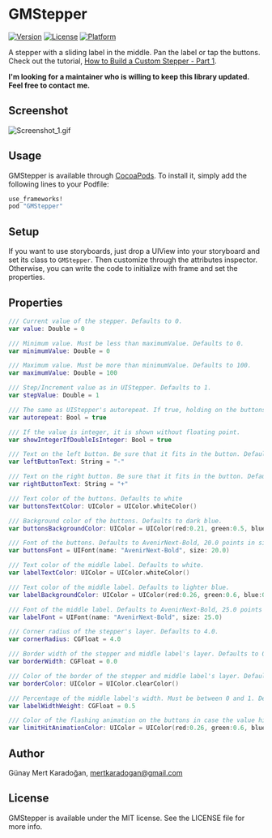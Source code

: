 # GMStepper
[![Version](https://img.shields.io/cocoapods/v/GMStepper.svg?style=flat)](http://cocoapods.org/pods/GMStepper)
[![License](https://img.shields.io/cocoapods/l/GMStepper.svg?style=flat)](http://cocoapods.org/pods/GMStepper)
[![Platform](https://img.shields.io/cocoapods/p/GMStepper.svg?style=flat)](http://cocoapods.org/pods/GMStepper)

A stepper with a sliding label in the middle. Pan the label or tap the buttons. Check out the tutorial, [How to Build a Custom Stepper - Part 1](http://gmertk.github.io/custom-stepper-part-1/).

**I'm looking for a maintainer who is willing to keep this library updated. Feel free to contact me.**


## Screenshot

![Screenshot_1.gif](https://raw.githubusercontent.com/gmertk/GMStepper/master/Screenshots/screenshot_1.gif)


## Usage

GMStepper is available through [CocoaPods](http://cocoapods.org). To install
it, simply add the following lines to your Podfile:

```ruby
use_frameworks!
pod "GMStepper"
```

## Setup

If you want to use storyboards, just drop a UIView into your storyboard and set its class to `GMStepper`. Then customize through the attributes inspector. Otherwise, you can write the code to initialize with frame and set the properties.

## Properties
```swift
/// Current value of the stepper. Defaults to 0.
var value: Double = 0

/// Minimum value. Must be less than maximumValue. Defaults to 0.
var minimumValue: Double = 0

/// Maximum value. Must be more than minimumValue. Defaults to 100.
var maximumValue: Double = 100

/// Step/Increment value as in UIStepper. Defaults to 1.
var stepValue: Double = 1

/// The same as UIStepper's autorepeat. If true, holding on the buttons or keeping the pan gesture alters the value repeatedly. Defaults to true.
var autorepeat: Bool = true

/// If the value is integer, it is shown without floating point.
var showIntegerIfDoubleIsInteger: Bool = true

/// Text on the left button. Be sure that it fits in the button. Defaults to "-".
var leftButtonText: String = "-"

/// Text on the right button. Be sure that it fits in the button. Defaults to "+".
var rightButtonText: String = "+"

/// Text color of the buttons. Defaults to white
var buttonsTextColor: UIColor = UIColor.whiteColor()

/// Background color of the buttons. Defaults to dark blue.
var buttonsBackgroundColor: UIColor = UIColor(red:0.21, green:0.5, blue:0.74, alpha:1)

/// Font of the buttons. Defaults to AvenirNext-Bold, 20.0 points in size.
var buttonsFont = UIFont(name: "AvenirNext-Bold", size: 20.0)

/// Text color of the middle label. Defaults to white.
var labelTextColor: UIColor = UIColor.whiteColor()

/// Text color of the middle label. Defaults to lighter blue.
var labelBackgroundColor: UIColor = UIColor(red:0.26, green:0.6, blue:0.87, alpha:1)

/// Font of the middle label. Defaults to AvenirNext-Bold, 25.0 points in size.
var labelFont = UIFont(name: "AvenirNext-Bold", size: 25.0)

/// Corner radius of the stepper's layer. Defaults to 4.0.
var cornerRadius: CGFloat = 4.0

/// Border width of the stepper and middle label's layer. Defaults to 0.0.
var borderWidth: CGFloat = 0.0

/// Color of the border of the stepper and middle label's layer. Defaults to clear color.
var borderColor: UIColor = UIColor.clearColor()

/// Percentage of the middle label's width. Must be between 0 and 1. Defaults to 0.5. Be sure that it is wide enough to show the value.
var labelWidthWeight: CGFloat = 0.5

/// Color of the flashing animation on the buttons in case the value hit the limit.
var limitHitAnimationColor: UIColor = UIColor(red:0.26, green:0.6, blue:0.87, alpha:1)
```


## Author

Günay Mert Karadoğan, mertkaradogan@gmail.com

## License

GMStepper is available under the MIT license. See the LICENSE file for more info.


